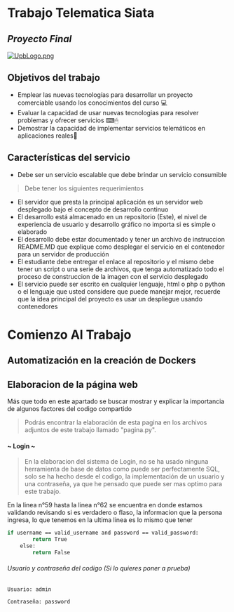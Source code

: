 # Trabajo Telematica Siata
## _Proyecto Final_

[![UpbLogo.png](https://i.postimg.cc/Hxyrb8kB/UpbLogo.png)](https://postimg.cc/wy9xpvJm)

## Objetivos del trabajo

- Emplear las nuevas tecnologías para desarrollar un proyecto comerciable usando los conocimientos del curso 💻
- Evaluar la capacidad de usar nuevas tecnologias para resolver problemas y ofrecer servicios ⌨🖱
- Demostrar la capacidad de implementar servicios telemáticos en aplicaciones reales👔

## Características del servicio

- Debe ser un servicio escalable que debe brindar un servicio consumible

> Debe tener los siguientes requerimientos
- El servidor que presta la principal aplicación es un servidor web desplegado bajo el concepto de desarrollo continuo
- El desarrollo está almacenado en un repositorio (Este), el nivel de experiencia de usuario y desarrollo gráfico no importa si es simple o elaborado
- El desarrollo debe estar documentado y tener un archivo de instruccion README.MD que explique como desplegar el servicio en el contenedor para un servidor de producción
- El estudiante debe entregar el enlace al repositorio y el mismo debe tener un script o una serie de archivos, que tenga automatizado todo el proceso de construccion de la imagen con el servicio desplegado
- El servicio puede ser escrito en cualquier lenguaje, html o php o python o el lenguaje que usted considere que puede manejar mejor, recuerde que la idea principal del proyecto es usar un despliegue usando contenedores

# Comienzo Al Trabajo
## Automatización en la creación de Dockers

## Elaboracion de la página web
Más que todo en este apartado se buscar mostrar y explicar la importancia de algunos factores del codigo compartido
> Podrás encontrar la elaboración de esta pagina en los archivos adjuntos de este trabajo llamado "pagina.py".

#### ~ Login ~
> En la elaboracion del sistema de Login, no se ha usado ninguna herramienta de base de datos como puede ser perfectamente SQL, solo se ha hecho desde el codigo, la implementación de un usuario y una contraseña, ya que he pensado que puede ser mas optimo para este trabajo.

En la linea n°59 hasta la linea n°62 se encuentra en donde estamos validando revisando si es verdadero o flaso, la informacion que la persona ingresa, lo que tenemos en la ultima linea es lo mismo que tener 

```sh
if username == valid_username and password == valid_password:
        return True
    else:
        return False
```

###### Usuario y contraseña del codigo (Si lo quieres poner a prueba)

`Usuario: admin`

`Contraseña: password`
